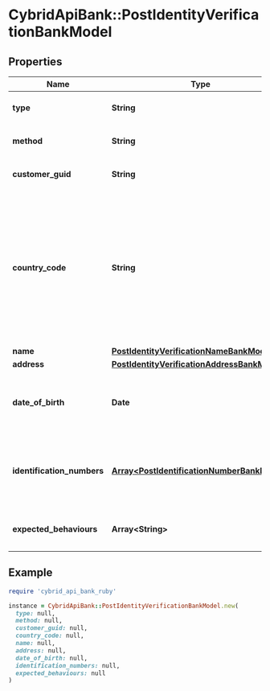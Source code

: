 # CybridApiBank::PostIdentityVerificationBankModel

## Properties

| Name | Type | Description | Notes |
| ---- | ---- | ----------- | ----- |
| **type** | **String** | The type of identity verification. |  |
| **method** | **String** | The identity verification method. |  |
| **customer_guid** | **String** | The customer&#39;s identifier. | [optional] |
| **country_code** | **String** | The ISO 3166 country 2-Alpha country the customer is being verified in; required when method is set to &#39;id_and_selfie&#39;. If not present, will default to the Bank&#39;s configured country code. | [optional] |
| **name** | [**PostIdentityVerificationNameBankModel**](PostIdentityVerificationNameBankModel.md) |  | [optional] |
| **address** | [**PostIdentityVerificationAddressBankModel**](PostIdentityVerificationAddressBankModel.md) |  | [optional] |
| **date_of_birth** | **Date** | The customer&#39;s date of birth; required when method is set to &#39;attested&#39;. | [optional] |
| **identification_numbers** | [**Array&lt;PostIdentificationNumberBankModel&gt;**](PostIdentificationNumberBankModel.md) | The customer&#39;s identification numbers; required when method is set to &#39;attested&#39;. | [optional] |
| **expected_behaviours** | **Array&lt;String&gt;** | The optional expected behaviour to simulate. | [optional] |

## Example

```ruby
require 'cybrid_api_bank_ruby'

instance = CybridApiBank::PostIdentityVerificationBankModel.new(
  type: null,
  method: null,
  customer_guid: null,
  country_code: null,
  name: null,
  address: null,
  date_of_birth: null,
  identification_numbers: null,
  expected_behaviours: null
)
```

